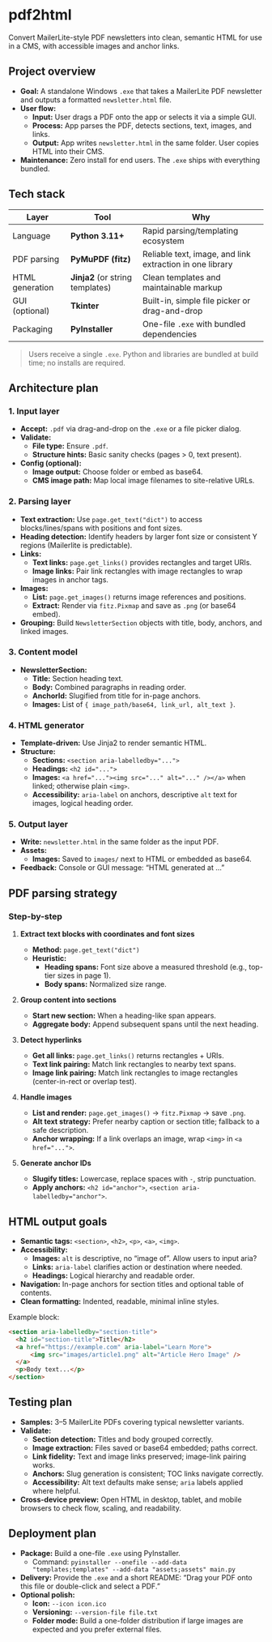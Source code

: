 # pdf2html
Convert MailerLite-style PDF newsletters into clean, semantic HTML for use in a CMS, with accessible images and anchor links.


## Project overview

- **Goal:** A standalone Windows `.exe` that takes a MailerLite PDF newsletter and outputs a formatted `newsletter.html` file.
- **User flow:**
  - **Input:** User drags a PDF onto the app or selects it via a simple GUI.
  - **Process:** App parses the PDF, detects sections, text, images, and links.
  - **Output:** App writes `newsletter.html` in the same folder. User copies HTML into their CMS.
- **Maintenance:** Zero install for end users. The `.exe` ships with everything bundled.

## Tech stack

| Layer | Tool | Why |
|------|------|-----|
| Language | **Python 3.11+** | Rapid parsing/templating ecosystem |
| PDF parsing | **PyMuPDF (fitz)** | Reliable text, image, and link extraction in one library |
| HTML generation | **Jinja2** (or string templates) | Clean templates and maintainable markup |
| GUI (optional) | **Tkinter** | Built-in, simple file picker or drag-and-drop |
| Packaging | **PyInstaller** | One-file `.exe` with bundled dependencies |

> Users receive a single `.exe`. Python and libraries are bundled at build time; no installs are required.

## Architecture plan

### 1. Input layer

- **Accept:** `.pdf` via drag-and-drop on the `.exe` or a file picker dialog.
- **Validate:**
  - **File type:** Ensure `.pdf`.
  - **Structure hints:** Basic sanity checks (pages > 0, text present).
- **Config (optional):**
  - **Image output:** Choose folder or embed as base64.
  - **CMS image path:** Map local image filenames to site-relative URLs.

### 2. Parsing layer

- **Text extraction:** Use `page.get_text("dict")` to access blocks/lines/spans with positions and font sizes.
- **Heading detection:** Identify headers by larger font size or consistent Y regions (Mailerlite is predictable).
- **Links:**
  - **Text links:** `page.get_links()` provides rectangles and target URIs.
  - **Image links:** Pair link rectangles with image rectangles to wrap images in anchor tags.
- **Images:**
  - **List:** `page.get_images()` returns image references and positions.
  - **Extract:** Render via `fitz.Pixmap` and save as `.png` (or base64 embed).
- **Grouping:** Build `NewsletterSection` objects with title, body, anchors, and linked images.

### 3. Content model

- **NewsletterSection:**
  - **Title:** Section heading text.
  - **Body:** Combined paragraphs in reading order.
  - **AnchorId:** Slugified from title for in-page anchors.
  - **Images:** List of `{ image_path/base64, link_url, alt_text }`.

### 4. HTML generator

- **Template-driven:** Use Jinja2 to render semantic HTML.
- **Structure:**
  - **Sections:** `<section aria-labelledby="...">`
  - **Headings:** `<h2 id="...">`
  - **Images:** `<a href="..."><img src="..." alt="..." /></a>` when linked; otherwise plain `<img>`.
  - **Accessibility:** `aria-label` on anchors, descriptive `alt` text for images, logical heading order.

### 5. Output layer

- **Write:** `newsletter.html` in the same folder as the input PDF.
- **Assets:**
  - **Images:** Saved to `images/` next to HTML or embedded as base64.
- **Feedback:** Console or GUI message: “HTML generated at …”

## PDF parsing strategy

### Step-by-step

1. **Extract text blocks with coordinates and font sizes**
   - **Method:** `page.get_text("dict")`
   - **Heuristic:**
     - **Heading spans:** Font size above a measured threshold (e.g., top-tier sizes in page 1).
     - **Body spans:** Normalized size range.

2. **Group content into sections**
   - **Start new section:** When a heading-like span appears.
   - **Aggregate body:** Append subsequent spans until the next heading.

3. **Detect hyperlinks**
   - **Get all links:** `page.get_links()` returns rectangles + URIs.
   - **Text link pairing:** Match link rectangles to nearby text spans.
   - **Image link pairing:** Match link rectangles to image rectangles (center-in-rect or overlap test).

4. **Handle images**
   - **List and render:** `page.get_images()` → `fitz.Pixmap` → save `.png`.
   - **Alt text strategy:** Prefer nearby caption or section title; fallback to a safe description.
   - **Anchor wrapping:** If a link overlaps an image, wrap `<img>` in `<a href="...">`.

5. **Generate anchor IDs**
   - **Slugify titles:** Lowercase, replace spaces with `-`, strip punctuation.
   - **Apply anchors:** `<h2 id="anchor">`, `<section aria-labelledby="anchor">`.

## HTML output goals

- **Semantic tags:** `<section>`, `<h2>`, `<p>`, `<a>`, `<img>`.
- **Accessibility:**
  - **Images:** `alt` is descriptive, no “image of”. Allow users to input aria?
  - **Links:** `aria-label` clarifies action or destination where needed.
  - **Headings:** Logical hierarchy and readable order.
- **Navigation:** In-page anchors for section titles and optional table of contents.
- **Clean formatting:** Indented, readable, minimal inline styles.

Example block:
```html
<section aria-labelledby="section-title">
  <h2 id="section-title">Title</h2>
  <a href="https://example.com" aria-label="Learn More">
      <img src="images/article1.png" alt="Article Hero Image" />
  </a>
  <p>Body text...</p>
</section>
```

## Testing plan

- **Samples:** 3–5 MailerLite PDFs covering typical newsletter variants.
- **Validate:**
  - **Section detection:** Titles and body grouped correctly.
  - **Image extraction:** Files saved or base64 embedded; paths correct.
  - **Link fidelity:** Text and image links preserved; image-link pairing works.
  - **Anchors:** Slug generation is consistent; TOC links navigate correctly.
  - **Accessibility:** Alt text defaults make sense; `aria` labels applied where helpful.
- **Cross-device preview:** Open HTML in desktop, tablet, and mobile browsers to check flow, scaling, and readability.

## Deployment plan

- **Package:** Build a one-file `.exe` using PyInstaller.
  - Command: `pyinstaller --onefile --add-data "templates;templates" --add-data "assets;assets" main.py`
- **Delivery:** Provide the `.exe` and a short README: “Drag your PDF onto this file or double-click and select a PDF.”
- **Optional polish:**
  - **Icon:** `--icon icon.ico`
  - **Versioning:** `--version-file file.txt`
  - **Folder mode:** Build a one-folder distribution if large images are expected and you prefer external files.


